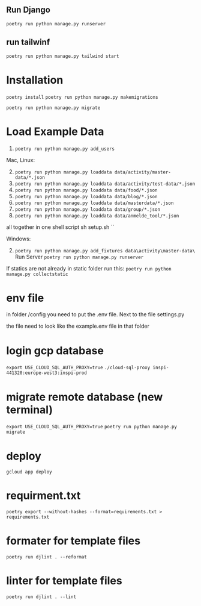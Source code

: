 ## Run Django
```poetry run python manage.py runserver```

## run tailwinf
```poetry run python manage.py tailwind start```



# Installation 

`poetry install`
`poetry run python manage.py makemigrations`

`poetry run python manage.py migrate`

# Load Example Data

1) `poetry run python manage.py add_users`

Mac, Linux:

2) `poetry run python manage.py loaddata data/activity/master-data/*.json`
2) `poetry run python manage.py loaddata data/activity/test-data/*.json`
3) `poetry run python manage.py loaddata data/food/*.json`
4) `poetry run python manage.py loaddata data/blog/*.json`
5) `poetry run python manage.py loaddata data/masterdata/*.json`
6) `poetry run python manage.py loaddata data/group/*.json`
7) `poetry run python manage.py loaddata data/anmelde_tool/*.json`


all together in one shell script
sh setup.sh
``

Windows:

2) `poetry run python manage.py add_fixtures data\activity\master-data\`
Run Server
`poetry run python manage.py runserver`


If statics are not already in static folder run this:
`poetry run python manage.py collectstatic`


# env file
in folder /config you need to put the .env file.
Next to the file settings.py

the file need to look like the example.env file in that folder


# login gcp database
`export USE_CLOUD_SQL_AUTH_PROXY=true`
`./cloud-sql-proxy inspi-441320:europe-west3:inspi-prod`

# migrate remote database (new terminal)
`export USE_CLOUD_SQL_AUTH_PROXY=true`
`poetry run python manage.py migrate`

# deploy
`gcloud app deploy`

# requirment.txt
`poetry export --without-hashes --format=requirements.txt > requirements.txt`


# formater for template files
`poetry run djlint . --reformat`

# linter for template files
`poetry run djlint . --lint`